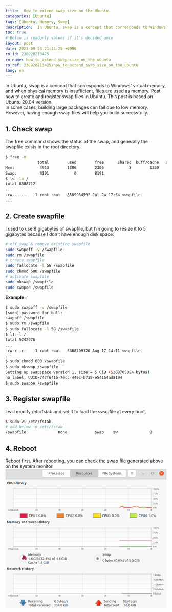 ```yaml
---
title:  How to extend swap size on the Ubuntu
categories: [Ubuntu]
tags: [Ubuntu, Memory, Swap]
description:  In Ubuntu, swap is a concept that corresponds to Windows' virtual memory, and when physical memory is insufficient, files are used as memory. Post how to create and register swap files in Ubuntu. This post is based on Ubuntu 20.04 version. In some cases, building large packages can fail due to low memory. However, having enough swap files will help you build successfully.
toc: true
# Below is readonly values if it's decided once
layout: post
date: 2023-09-28 21:34:25 +0900
ro_id: 230928213425
ro_name: how_to_extend_swap_size_on_the_ubuntu
ro_ref: 230928213425/how_to_extend_swap_size_on_the_ubuntu
lang: en
---
```

In Ubuntu, swap is a concept that corresponds to Windows' virtual memory, and when physical memory is insufficient, files are used as memory. Post how to create and register swap files in Ubuntu. This post is based on Ubuntu 20.04 version.  
In some cases, building large packages can fail due to low memory. However, having enough swap files will help you build successfully.  
## 1. Check swap
The free command shows the status of the swap, and generally the swapfile exists in the root directory.  

```bash
$ free -m
              total        used        free      shared  buff/cache   available
Mem:           4913        1306        2306           8        1300        3359
Swap:          8191           0        8191
$ ls -la /
total 8388712
...
-rw-------   1 root root   8589934592 Jul 24 17:54 swapfile
...
```
## 2. Create swapfile
I used to use 8 gigabytes of swapfile, but I'm going to resize it to 5 gigabytes because I don't have enough disk space.  

```bash
# off swap & remove existing swapfile 
sudo swapoff -v /swapfile
sudo rm /swapfile
# create swapfile 
sudo fallocate -l 5G /swapfile
sudo chmod 600 /swapfile 
# activate swapfile
sudo mkswap /swapfile
sudo swapon /swapfile
```
**Example :**  

```bash
$ sudo swapoff -v /swapfile
[sudo] password for bull: 
swapoff /swapfile
$ sudo rm /swapfile
$ sudo fallocate -l 5G /swapfile
$ ls -l /
total 5242976
...
-rw-r--r--   1 root root   5368709120 Aug 17 14:11 swapfile
...
$ sudo chmod 600 /swapfile 
$ sudo mkswap /swapfile
Setting up swapspace version 1, size = 5 GiB (5368705024 bytes)
no label, UUID=747f641b-70cc-449c-b719-e54154ad8194
$ sudo swapon /swapfile
```
## 3. Register swapfile
I will modify /etc/fstab and set it to load the swapfile at every boot.  

```bash
$ sudo vi /etc/fstab    
# add below in /etc/fstab
/swapfile              none            swap    sw              0       0
```
## 4. Reboot
Reboot first. After rebooting, you can check the swap file generated above on the system monitor.  
![swapfile-ubuntu-system-monitor](/assets/images/230928213425/swapfile-ubuntu-system-monitor.png)  
